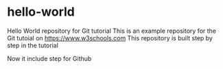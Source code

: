 # hello-world
Hello World repository for Git tutorial
This is an example repository for the Git tutoial on https://www.w3schools.com
This repository is built step by step in the tutorial

Now it include step for Github

